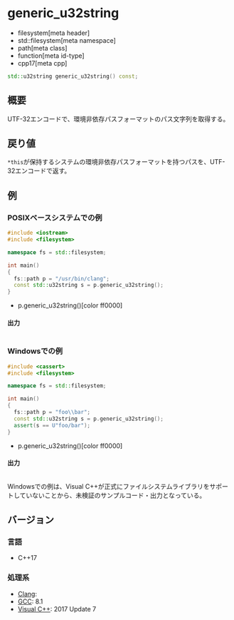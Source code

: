 # generic_u32string
* filesystem[meta header]
* std::filesystem[meta namespace]
* path[meta class]
* function[meta id-type]
* cpp17[meta cpp]

```cpp
std::u32string generic_u32string() const;
```

## 概要
UTF-32エンコードで、環境非依存パスフォーマットのパス文字列を取得する。


## 戻り値
`*this`が保持するシステムの環境非依存パスフォーマットを持つパスを、UTF-32エンコードで返す。


## 例
### POSIXベースシステムでの例
```cpp example
#include <iostream>
#include <filesystem>

namespace fs = std::filesystem;

int main()
{
  fs::path p = "/usr/bin/clang";
  const std::u32string s = p.generic_u32string();
}
```
* p.generic_u32string()[color ff0000]

#### 出力
```
```


### Windowsでの例
```cpp
#include <cassert>
#include <filesystem>

namespace fs = std::filesystem;

int main()
{
  fs::path p = "foo\\bar";
  const std::u32string s = p.generic_u32string();
  assert(s == U"foo/bar");
}
```
* p.generic_u32string()[color ff0000]

#### 出力
```
```

Windowsでの例は、Visual C++が正式にファイルシステムライブラリをサポートしていないことから、未検証のサンプルコード・出力となっている。


## バージョン
### 言語
- C++17

### 処理系
- [Clang](/implementation.md#clang):
- [GCC](/implementation.md#gcc): 8.1
- [Visual C++](/implementation.md#visual_cpp): 2017 Update 7
